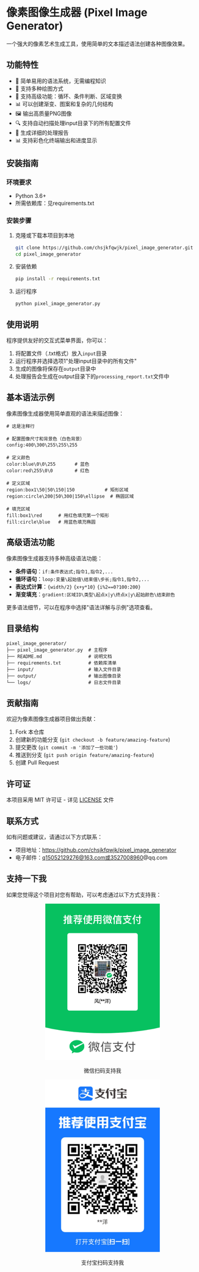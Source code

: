 # 像素图像生成器 (Pixel Image Generator)

一个强大的像素艺术生成工具，使用简单的文本描述语法创建各种图像效果。

## 功能特性

- 🎨 简单易用的语法系统，无需编程知识
- 🌈 支持多种绘图方式
- 🔄 支持高级功能：循环、条件判断、区域变换
- 📊 可以创建渐变、图案和复杂的几何结构
- 🖼️ 输出高质量PNG图像
- 🔍 支持自动扫描处理input目录下的所有配置文件
- 📝 生成详细的处理报告
- 📊 支持彩色化终端输出和进度显示

## 安装指南

### 环境要求
- Python 3.6+
- 所需依赖库：见requirements.txt

### 安装步骤

1. 克隆或下载本项目到本地
   ```bash
   git clone https://github.com/chsjkfqwjk/pixel_image_generator.git
   cd pixel_image_generator
   ```

2. 安装依赖
   ```bash
   pip install -r requirements.txt
   ```

3. 运行程序
   ```bash
   python pixel_image_generator.py
   ```

## 使用说明

程序提供友好的交互式菜单界面，你可以：

1. 将配置文件（.txt格式）放入`input`目录
2. 运行程序并选择选项1"处理input目录中的所有文件"
3. 生成的图像将保存在`output`目录中
4. 处理报告会生成在output目录下的`processing_report.txt`文件中

## 基本语法示例

像素图像生成器使用简单直观的语法来描述图像：

```
# 这是注释行

# 配置图像尺寸和背景色（白色背景）
config:400\300\255\255\255

# 定义颜色
color:blue\0\0\255       # 蓝色
color:red\255\0\0        # 红色

# 定义区域
region:box1\50|50\150|150           # 矩形区域
region:circle\200|50\300|150\ellipse  # 椭圆区域

# 填充区域
fill:box1\red      # 用红色填充第一个矩形
fill:circle\blue   # 用蓝色填充椭圆
```

## 高级语法功能

像素图像生成器支持多种高级语法功能：

- **条件语句**：`if:条件表达式;指令1,指令2,...`
- **循环语句**：`loop:变量\起始值\结束值\步长;指令1,指令2,...`
- **表达式计算**：`{width/2}` `{x+y*10}` `{i%2==0?100:200}`
- **渐变填充**：`gradient:区域ID\类型\起点x|y\终点x|y\起始颜色\结束颜色`

更多语法细节，可以在程序中选择"语法详解与示例"选项查看。

## 目录结构

```
pixel_image_generator/
├── pixel_image_generator.py  # 主程序
├── README.md                 # 说明文档
├── requirements.txt          # 依赖库清单
├── input/                    # 输入文件目录
├── output/                   # 输出图像目录
└── logs/                     # 日志文件目录
```

## 贡献指南

欢迎为像素图像生成器项目做出贡献：

1. Fork 本仓库
2. 创建新的功能分支 (`git checkout -b feature/amazing-feature`)
3. 提交更改 (`git commit -m '添加了一些功能'`)
4. 推送到分支 (`git push origin feature/amazing-feature`)
5. 创建 Pull Request

## 许可证

本项目采用 MIT 许可证 - 详见 [LICENSE](LICENSE) 文件

## 联系方式

如有问题或建议，请通过以下方式联系：

- 项目地址：https://github.com/chsjkfqwjk/pixel_image_generator
- 电子邮件：q15052129276@163.com或3527008960@qq.com


## 支持一下我

如果您觉得这个项目对您有帮助，可以考虑通过以下方式支持我：

<div align="center">
  <div style="display: inline-block; margin: 0 20px;">
    <img src="image/微信收款码.png" alt="微信支付" width="300"/>
    <p>微信扫码支持我</p>
  </div>
  <div style="display: inline-block; margin: 0 20px;">
    <img src="image/支付宝收款码.jpg" alt="支付宝支付" width="300"/>
    <p>支付宝扫码支持我</p>
  </div>
</div>
